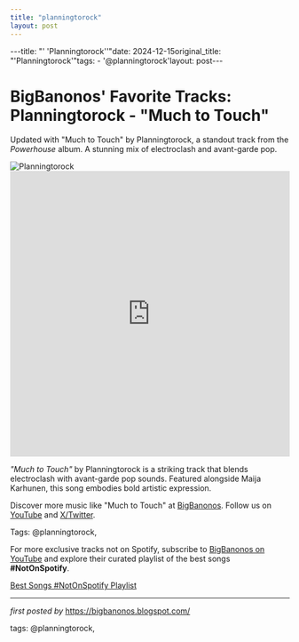 ```yaml
---
title: "planningtorock"
layout: post
---
```

---title: "' 'Planningtorock''"date: 2024-12-15original_title: "'Planningtorock'"tags:  - '@planningtorock'layout: post---<!-- Post Title --><h1 >BigBanonos' Favorite Tracks: Planningtorock - "Much to Touch"</h1> <!-- Introductory Text --><p >Updated with "Much to Touch" by Planningtorock, a standout track from the *Powerhouse* album. A stunning mix of electroclash and avant-garde pop.</p> <!-- Featured Image --><div > <img src="https://upload.wikimedia.org/wikipedia/en/thumb/6/6f/Planningtorock_2022_Press_Shot.jpeg/800px-Planningtorock_2022_Press_Shot.jpeg" alt="Planningtorock" /></div> <!-- YouTube Video Embed --><div > <iframe width="100%" height="514" src="https://www.youtube.com/embed/s_Wr1A7NY38" title="Planningtorock 'Much To Touch' feat. Maija Karhunen" frameborder="0" allow="accelerometer; autoplay; clipboard-write; encrypted-media; gyroscope; picture-in-picture; web-share" referrerpolicy="strict-origin-when-cross-origin" allowfullscreen></iframe></div> <!-- Song Information --><div > <p><em>"Much to Touch"</em> by Planningtorock is a striking track that blends electroclash with avant-garde pop sounds. Featured alongside Maija Karhunen, this song embodies bold artistic expression.</p></div> <!-- Footer Links --><div > <p>Discover more music like "Much to Touch" at <a href="https://bigbanonos.blogspot.com/" target="_blank">BigBanonos</a>. Follow us on <a href="https://www.youtube.com/@BigBanonos" target="_blank">YouTube</a> and <a href="https://x.com/bigbanonos" target="_blank">X/Twitter</a>.</p></div> <!-- Tags --><p >Tags: @planningtorock,</p><!--Subscribe and Playlist Links--><div>    <p>For more exclusive tracks not on Spotify, subscribe to <a href="https://www.youtube.com/@BigBanonos" target="_blank">BigBanonos on YouTube</a> and explore their curated playlist of the best songs <strong>#NotOnSpotify</strong>.</p>    <p><a href="https://www.youtube.com/playlist?list=PLtuNtuTatqI0kFahUCbtbfenC_ET5O_tr" target="_blank">Best Songs #NotOnSpotify Playlist<br /></a></p></div><hr /><p><em>first posted by</em> <a href="https://bigbanonos.blogspot.com/" rel="noopener" target="_new">https://bigbanonos.blogspot.com/</a></p><p>tags: @planningtorock,</p>